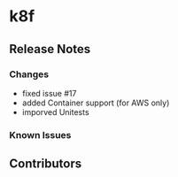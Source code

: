 # k8f 
## Release Notes
### Changes
- fixed issue #17
- added Container support (for AWS only)
- imporved Unitests

### Known Issues
## Contributors
<!-- ## Bugfix -->
<!-- ## Braking changes -->     
